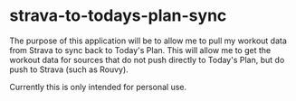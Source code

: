 # strava-to-todays-plan-sync

The purpose of this application will be to allow me to pull my workout data from Strava to sync back to Today's Plan. This will allow me to get the workout data for sources that do not push directly to Today's Plan, but do push to Strava (such as Rouvy). 

Currently this is only intended for personal use.
